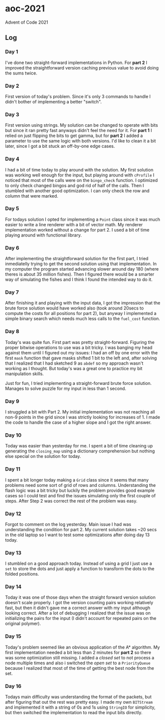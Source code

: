 # aoc-2021
Advent of Code 2021

## Log

### Day 1

I've done two straight-forward implementations in Python. For **part 2** I improved the straightforward version caching previous value to avoid doing the sums twice. 

### Day 2 

First version of today's problem. Since it's only 3 commands to handle I didn't bother of implementing a better "switch". 

### Day 3 

First version using strings. My solution can be changed to operate with bits but since it ran pretty fast anyways didn't feel the need for it. For **part 1** I relied on just flipping the bits to get gamma, but for **part 2** I added a parameter to use the same logic with both versions. I'd like to clean it a bit later, since I got a bit stuck an off-by-one edge cases.

### Day 4 

I had a bit of time today to play around with the solution. My first solution was working well enough for the input, but playing around with `cProfile` I noticed that most of the calls were on the `bingo_check` function. I optimized to only check changed bingos and god rid of half of the calls. Then I stumbled with another good optimization. I can only check the row and column that were marked. 

### Day 5

For todays solution I opted for implementing a `Point` class since it was much easier to write a line renderer with a bit of vector math. My renderer implementation worked without a change for part 2. I used a bit of time playing around with functional library. 

### Day 6 

After implementing the straightforward solution for the first part, I tried inmediatelly trying to get the second solution using that implementation. In my computer the program started advancing slower around day 180 (where theres is about 35 million fishes). Then I figured there would be a smarter way of simulating the fishes and I think I found the intended way to do it. 

### Day 7

After finishing it and playing with the input data, I got the impression that the brute force solution would have worked also (took around 20secs to compute the costs for all positions for part 2), but anyway I implemented a simple binary search which needs much less calls to the `fuel_cost` function. 

### Day 8

Today's was quite fun. First part was pretty straight-forward. Figuring the proper bitwise operations to use was a bit tricky. I was banging my head against them until I figured out my issues: I had an off by one error with the first `mask` function that gave masks shifted 1 bit to the left and, after solving that I realized that I had sketched 9 as `abdef` so my approach wasn't working as I thought. But today's was a great one to practice my bit manipulation skills. 

Just for fun, I tried implementing a straight-forward brute force solution. Manages to solve puzzle for my input in less than 1 second.

### Day 9

I struggled a bit with Part 2. My initial implementation was not reaching all non-9 points in the grid since I was strictly looking for increases of 1. I made the code to handle the case of a higher slope and I got the right answer.

### Day 10

Today was easier than yesterday for me. I spent a bit of time cleaning up generating the `closing_map` using a dictionary comprehension but nothing else special on the solution for today. 

### Day 11

I spent a bit longer today making a `Grid` class since it seems that many problems need some sort of grid of rows and columns. Understanding the flash logic was a bit tricky but luckily the problem provides good example cases so I could test and find the issues simulating only the first couple of steps. After Step 2 was correct the rest of the problem was easy. 

### Day 12

Forgot to comment on the log yesterday. Main issue I had was understanding the condition for part 2. My current solution takes ~20 secs in the old laptop so I want to test some optimizations after doing day 13 today. 

### Day 13

I stumbled on a good approach today. Instead of using a grid I just use a `set` to store the dots and just apply a function to transform the dots to the folded positions. 

### Day 14

Today it was one of those days when the straight forward version solution doesn't scale properly. I got the version counting pairs working relatively fast, but then it didn't gave me a correct answer with my input although looking correct. After a lot of debugging I realized that the issue was on initializing the pairs for the input (I didn't account for repeated pairs on the original polymer). 

### Day 15

Today's problem seemed like an obvious application of the A* algorithm. My first implementation needed a bit less than 2 minutes for **part 2** so there was some optimization still missing. I added a *closed set* to not process a node multiple times and also i switched the *open set* to a `PriorityQueue` because I realized that most of the time of getting the best node from the set.

### Day 16

Todays main difficulty was understanding the format of the packets, but after figuring that out the rest was pretty easy. I made my own `BITStream` and implemented it with a string of 0s and 1s using `StringIO` for simplicity, but then switched the implementation to read the input bits directly.
